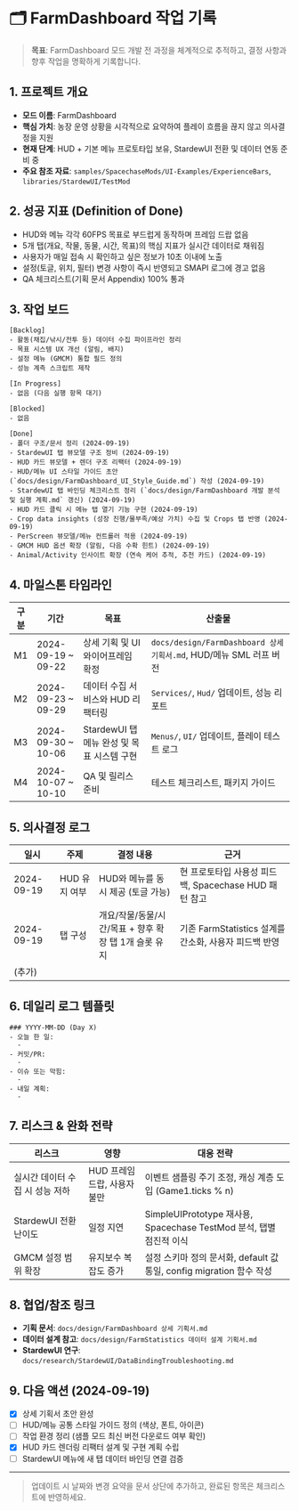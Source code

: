 # 🗂️ FarmDashboard 작업 기록

> **목표**: FarmDashboard 모드 개발 전 과정을 체계적으로 추적하고, 결정 사항과 향후 작업을 명확하게 기록합니다.

## 1. 프로젝트 개요
- **모드 이름**: FarmDashboard
- **핵심 가치**: 농장 운영 상황을 시각적으로 요약하여 플레이 흐름을 끊지 않고 의사결정을 지원
- **현재 단계**: HUD + 기본 메뉴 프로토타입 보유, StardewUI 전환 및 데이터 연동 준비 중
- **주요 참조 자료**: `samples/SpacechaseMods/UI-Examples/ExperienceBars`, `libraries/StardewUI/TestMod`

## 2. 성공 지표 (Definition of Done)
- HUD와 메뉴 각각 60FPS 목표로 부드럽게 동작하며 프레임 드랍 없음
- 5개 탭(개요, 작물, 동물, 시간, 목표)의 핵심 지표가 실시간 데이터로 채워짐
- 사용자가 매일 접속 시 확인하고 싶은 정보가 10초 이내에 노출
- 설정(토글, 위치, 필터) 변경 사항이 즉시 반영되고 SMAPI 로그에 경고 없음
- QA 체크리스트(기획 문서 Appendix) 100% 통과

## 3. 작업 보드
```
[Backlog]
- 활동(채집/낚시/전투 등) 데이터 수집 파이프라인 정리
- 목표 시스템 UX 개선 (알림, 배지)
- 설정 메뉴 (GMCM) 통합 필드 정의
- 성능 계측 스크립트 제작

[In Progress]
- 없음 (다음 실행 항목 대기)

[Blocked]
- 없음

[Done]
- 폴더 구조/문서 정리 (2024-09-19)
- StardewUI 탭 뷰모델 구조 정비 (2024-09-19)
- HUD 카드 뷰모델 + 렌더 구조 리팩터 (2024-09-19)
- HUD/메뉴 UI 스타일 가이드 초안 (`docs/design/FarmDashboard_UI_Style_Guide.md`) 작성 (2024-09-19)
- StardewUI 탭 바인딩 체크리스트 정리 (`docs/design/FarmDashboard 개발 분석 및 실행 계획.md` 갱신) (2024-09-19)
- HUD 카드 클릭 시 메뉴 탭 열기 기능 구현 (2024-09-19)
- Crop data insights (성장 진행/물부족/예상 가치) 수집 및 Crops 탭 반영 (2024-09-19)
- PerScreen 뷰모델/메뉴 컨트롤러 적용 (2024-09-19)
- GMCM HUD 옵션 확장 (알림, 다음 수확 힌트) (2024-09-19)
- Animal/Activity 인사이트 확장 (연속 케어 추적, 추천 카드) (2024-09-19)
```

## 4. 마일스톤 타임라인
| 구분 | 기간 | 목표 | 산출물 |
|------|------|------|--------|
| M1 | 2024-09-19 ~ 09-22 | 상세 기획 및 UI 와이어프레임 확정 | `docs/design/FarmDashboard 상세 기획서.md`, HUD/메뉴 SML 러프 버전 |
| M2 | 2024-09-23 ~ 09-29 | 데이터 수집 서비스와 HUD 리팩터링 | `Services/`, `Hud/` 업데이트, 성능 리포트 |
| M3 | 2024-09-30 ~ 10-06 | StardewUI 탭 메뉴 완성 및 목표 시스템 구현 | `Menus/`, `UI/` 업데이트, 플레이 테스트 로그 |
| M4 | 2024-10-07 ~ 10-10 | QA 및 릴리스 준비 | 테스트 체크리스트, 패키지 가이드 |

## 5. 의사결정 로그
| 일시 | 주제 | 결정 내용 | 근거 |
|------|------|-----------|------|
| 2024-09-19 | HUD 유지 여부 | HUD와 메뉴를 동시 제공 (토글 가능) | 현 프로토타입 사용성 피드백, Spacechase HUD 패턴 참고 |
| 2024-09-19 | 탭 구성 | 개요/작물/동물/시간/목표 + 향후 확장 탭 1개 슬롯 유지 | 기존 FarmStatistics 설계를 간소화, 사용자 피드백 반영 |
| (추가) | | | |

## 6. 데일리 로그 템플릿
```
### YYYY-MM-DD (Day X)
- 오늘 한 일:
  -
- 커밋/PR:
  -
- 이슈 또는 막힘:
  -
- 내일 계획:
  -
```

## 7. 리스크 & 완화 전략
| 리스크 | 영향 | 대응 전략 |
|--------|------|------------|
| 실시간 데이터 수집 시 성능 저하 | HUD 프레임 드랍, 사용자 불만 | 이벤트 샘플링 주기 조정, 캐싱 계층 도입 (Game1.ticks % n) |
| StardewUI 전환 난이도 | 일정 지연 | SimpleUIPrototype 재사용, Spacechase TestMod 분석, 탭별 점진적 이식 |
| GMCM 설정 범위 확장 | 유지보수 복잡도 증가 | 설정 스키마 정의 문서화, default 값 통일, config migration 함수 작성 |

## 8. 협업/참조 링크
- **기획 문서**: `docs/design/FarmDashboard 상세 기획서.md`
- **데이터 설계 참고**: `docs/design/FarmStatistics 데이터 설계 기획서.md`
- **StardewUI 연구**: `docs/research/StardewUI/DataBindingTroubleshooting.md`

## 9. 다음 액션 (2024-09-19)
- [x] 상세 기획서 초안 완성
- [ ] HUD/메뉴 공통 스타일 가이드 정의 (색상, 폰트, 아이콘)
- [ ] 작업 환경 정리 (샘플 모드 최신 버전 다운로드 여부 확인)
- [x] HUD 카드 렌더링 리팩터 설계 및 구현 계획 수립
- [ ] StardewUI 메뉴에 새 탭 데이터 바인딩 연결 검증

---

> 업데이트 시 날짜와 변경 요약을 문서 상단에 추가하고, 완료된 항목은 체크리스트에 반영하세요.
